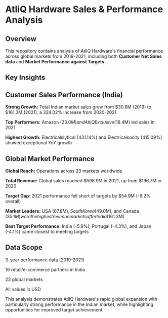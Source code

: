 
# AtliQ Hardware Sales & Performance Analysis

## Overview

This repository contains analysis of AtliQ Hardware's financial performance across global markets from 2019-2021, including both **Customer Net Sales data** and **Market Performance against Targets**.
.
## Key Insights

## Customer Sales Performance (India)

**Strong Growth:** Total Indian market sales grew from $30.8M (2019) to $161.3M (2021), a 324.02% increase from 2020-2021

**Top Performers:** Amazon ($23.0M) and AtliQ Exclusive ($18.4M) led sales in 2021

**Highest Growth:** Electricalslytical (431.14%) and Electricalsocity (415.09%) showed exceptional YoY growth

## Global Market Performance

**Global Reach:** Operations across 23 markets worldwide

**Total Revenue:** Global sales reached $598.9M in 2021, up from $196.7M in 2020

**Target Gap:** 2021 performance fell short of targets by $54.9M (-9.2% overall)

**Market Leaders:** USA ($87.8M), South Korea ($49.0M), and Canada ($35.1M) were the highest revenue markets after India ($161.3M)

**Best Target Performance:** India (-5.9%), Portugal (-4.3%), and Japan (-4.1%) came closest to meeting targets

## Data Scope

3-year performance data (2019-2021)

16 retail/e-commerce partners in India

23 global markets

All values in USD

This analysis demonstrates AtliQ Hardware's rapid global expansion with particularly strong performance in the Indian market, while highlighting opportunities for improved target achievement.
